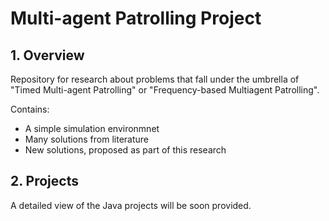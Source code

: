 # Multi-agent Patrolling Project

## 1. Overview

Repository for research about problems that fall under the umbrella of "Timed Multi-agent Patrolling" or "Frequency-based Multiagent Patrolling".

Contains:
- A simple simulation environmnet
- Many solutions from literature
- New solutions, proposed as part of this research

## 2. Projects

A detailed view of the Java projects will be soon provided.


